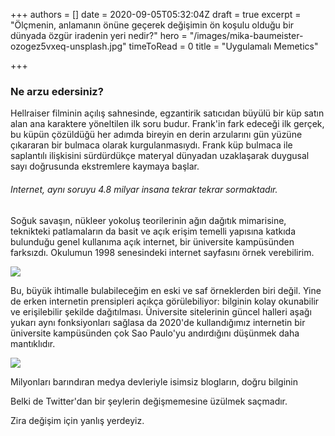 +++
authors = []
date = 2020-09-05T05:32:04Z
draft = true
excerpt = "Ölçmenin, anlamanın önüne geçerek değişimin ön koşulu olduğu bir dünyada özgür iradenin yeri nedir?"
hero = "/images/mika-baumeister-ozogez5vxeq-unsplash.jpg"
timeToRead = 0
title = "Uygulamalı Memetics"

+++
### **Ne arzu edersiniz?**

Hellraiser filminin açılış sahnesinde, egzantirik satıcıdan büyülü bir küp satın alan ana karaktere yöneltilen ilk soru budur. Frank'in fark edeceği ilk gerçek, bu küpün çözüldüğü her adımda bireyin en derin arzularını gün yüzüne çıkararan bir bulmaca olarak kurgulanmasıydı. Frank küp bulmaca ile saplantılı ilişkisini sürdürdükçe materyal dünyadan uzaklaşarak duygusal sayı doğrusunda ekstremlere kaymaya başlar.

###### Internet, aynı soruyu 4.8 milyar insana tekrar tekrar sormaktadır.

Soğuk savaşın, nükleer yokoluş teorilerinin ağın dağıtık mimarisine, teknikteki patlamaların da basit ve açık erişim temelli yapısına katkıda bulunduğu genel kullanıma açık internet, bir üniversite kampüsünden farksızdı. Okulumun 1998 senesindeki internet sayfasını örnek verebilirim.

![](/images/https-web-archive-org-web-19980127035000-http-www-bilkent-edu.png)

Bu, büyük ihtimalle bulabileceğim en eski ve saf örneklerden biri değil. Yine de erken internetin prensipleri açıkça görülebiliyor: bilginin kolay okunabilir ve erişilebilir şekilde dağıtılması. Üniversite sitelerinin güncel halleri aşağı yukarı aynı fonksiyonları sağlasa da 2020'de kullandığımız internetin bir üniversite kampüsünden çok Sao Paulo'yu andırdığını düşünmek daha mantıklıdır.

![](/images/talarico-brazil-pic3.png)

Milyonları barındıran medya devleriyle isimsiz blogların, doğru bilginin 

Belki de Twitter'dan bir şeylerin değişmemesine üzülmek saçmadır.

Zira değişim için yanlış yerdeyiz.